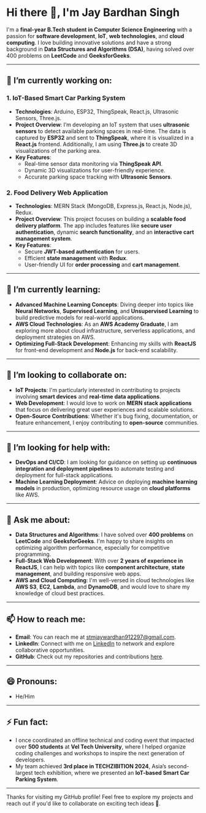# Hi there 👋, I'm Jay Bardhan Singh

I'm a **final-year B.Tech student in Computer Science Engineering** with a passion for **software development**, **IoT**, **web technologies**, and **cloud computing**. I love building innovative solutions and have a strong background in **Data Structures and Algorithms (DSA)**, having solved over 400 problems on **LeetCode** and **GeeksforGeeks**.

---

## 🔭 I’m currently working on:

### 1. **IoT-Based Smart Car Parking System**
- **Technologies**: Arduino, ESP32, ThingSpeak, React.js, Ultrasonic Sensors, Three.js.
- **Project Overview**: I’m developing an IoT system that uses **ultrasonic sensors** to detect available parking spaces in real-time. The data is captured by **ESP32** and sent to **ThingSpeak**, where it is visualized in a **React.js** frontend. Additionally, I am using **Three.js** to create 3D visualizations of the parking area.
- **Key Features**:
  - Real-time sensor data monitoring via **ThingSpeak API**.
  - Dynamic 3D visualizations for user-friendly experience.
  - Accurate parking space tracking with **Ultrasonic Sensors**.

### 2. **Food Delivery Web Application**
- **Technologies**: MERN Stack (MongoDB, Express.js, React.js, Node.js), Redux.
- **Project Overview**: This project focuses on building a **scalable food delivery platform**. The app includes features like **secure user authentication**, dynamic **search functionality**, and an **interactive cart management system**. 
- **Key Features**:
  - Secure **JWT-based authentication** for users.
  - Efficient **state management** with **Redux**.
  - User-friendly UI for **order processing** and **cart management**.

---

## 🌱 I’m currently learning:
- **Advanced Machine Learning Concepts**: Diving deeper into topics like **Neural Networks**, **Supervised Learning**, and **Unsupervised Learning** to build predictive models for real-world applications.
- **AWS Cloud Technologies**: As an **AWS Academy Graduate**, I am exploring more about cloud infrastructure, serverless applications, and deployment strategies on AWS.
- **Optimizing Full-Stack Development**: Enhancing my skills with **ReactJS** for front-end development and **Node.js** for back-end scalability.

---

## 👯 I’m looking to collaborate on:
- **IoT Projects**: I'm particularly interested in contributing to projects involving **smart devices** and **real-time data applications**.
- **Web Development**: I would love to work on **MERN stack applications** that focus on delivering great user experiences and scalable solutions.
- **Open-Source Contributions**: Whether it's bug fixing, documentation, or feature enhancement, I enjoy contributing to **open-source** communities.

---

## 🤔 I’m looking for help with:
- **DevOps and CI/CD**: I am looking for guidance on setting up **continuous integration and deployment pipelines** to automate testing and deployment for full-stack applications.
- **Machine Learning Deployment**: Advice on deploying **machine learning models** in production, optimizing resource usage on **cloud platforms** like AWS.

---

## 💬 Ask me about:
- **Data Structures and Algorithms**: I have solved over **400 problems** on **LeetCode** and **GeeksforGeeks**. I'm happy to share insights on optimizing algorithm performance, especially for competitive programming.
- **Full-Stack Web Development**: With over **2 years of experience in ReactJS**, I can help with topics like **component architecture**, **state management**, and building responsive web apps.
- **AWS and Cloud Computing**: I'm well-versed in cloud technologies like **AWS S3**, **EC2**, **Lambda**, and **DynamoDB**, and would love to share my knowledge of cloud best practices.

---

## 📫 How to reach me:
- **Email**: You can reach me at [stmjaywardhan912297@gmail.com](mailto:stmjaywardhan912297@gmail.com).
- **LinkedIn**: Connect with me on [LinkedIn](https://www.linkedin.com/in/your-profile) to network and explore collaborative opportunities.
- **GitHub**: Check out my repositories and contributions [here](https://github.com/hellorocky007).

---

## 😄 Pronouns:
- He/Him

---

## ⚡ Fun fact:
- I once coordinated an offline technical and coding event that impacted over **500 students** at **Vel Tech University**, where I helped organize coding challenges and workshops to inspire the next generation of developers.
- My team achieved **3rd place in TECHZIBITION 2024**, Asia’s second-largest tech exhibition, where we presented an **IoT-based Smart Car Parking System**.

---

Thanks for visiting my GitHub profile! Feel free to explore my projects and reach out if you'd like to collaborate on exciting tech ideas 🚀.
